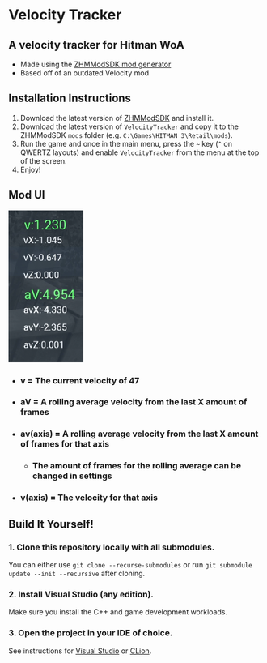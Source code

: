 # Velocity Tracker
## A velocity tracker for Hitman WoA 
- Made using the [ZHMModSDK mod generator](https://zhmmod.nofate.me/)
- Based off of an outdated Velocity mod 

## Installation Instructions

1. Download the latest version of [ZHMModSDK](https://github.com/OrfeasZ/ZHMModSDK) and install it.
2. Download the latest version of `VelocityTracker` and copy it to the ZHMModSDK `mods` folder (e.g. `C:\Games\HITMAN 3\Retail\mods`).
3. Run the game and once in the main menu, press the `~` key (`^` on QWERTZ layouts) and enable `VelocityTracker` from the menu at the top of the screen.
4. Enjoy!

## Mod UI
![mod_ui_example.png](mod_ui_example.png)
- ### v = The current velocity of 47
- ### aV = A rolling average velocity from the last X amount of frames 
- ### av(axis) = A rolling average velocity from the last X amount of frames for that axis
  - ### The amount of frames for the rolling average can be changed in settings
- ### v(axis) = The velocity for that axis




## Build It Yourself!

### 1. Clone this repository locally with all submodules.

You can either use `git clone --recurse-submodules` or run `git submodule update --init --recursive` after cloning.

### 2. Install Visual Studio (any edition).

Make sure you install the C++ and game development workloads.

### 3. Open the project in your IDE of choice.

See instructions for [Visual Studio](https://github.com/OrfeasZ/ZHMModSDK/wiki/Setting-up-Visual-Studio-for-development) or [CLion](https://github.com/OrfeasZ/ZHMModSDK/wiki/Setting-up-CLion-for-development).
